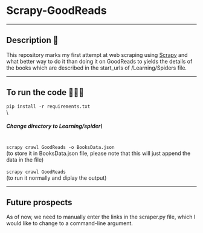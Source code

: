 # Scrapy-GoodReads

---

## Description 📝

This repository marks my first attempt at web scraping using [Scrapy](https://scrapy.org/) and what better way
to do it than doing it on GoodReads to yields the details of the books which are described in the start_urls of
/Learning/Spiders file.

---

## To run the code 👨🏽‍💻

`pip install -r requirements.txt`\
\

##### Change directory to Learning/spider\

\
`scrapy crawl GoodReads -o BooksData.json`\
(to store it in BooksData.json file, please note that this will just append the data in the file)\
\
`scrapy crawl GoodReads`\
(to run it normally and diplay the output)

---

## Future prospects

As of now, we need to manually enter the links in the scraper.py file, which I would like to change to a command-line
argument.
